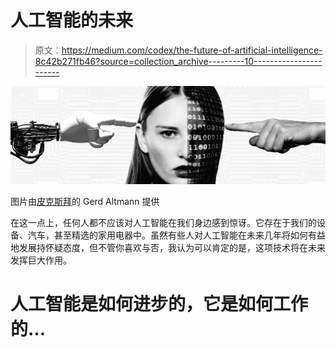 # 人工智能的未来

> 原文：<https://medium.com/codex/the-future-of-artificial-intelligence-8c42b271fb46?source=collection_archive---------10----------------------->

![](img/33527838b8a9d73c268c73cd64d84e63.png)

图片由[皮克斯拜](https://pixabay.com/?utm_source=link-attribution&utm_medium=referral&utm_campaign=image&utm_content=1571851)的 Gerd Altmann 提供

在这一点上，任何人都不应该对人工智能在我们身边感到惊讶。它存在于我们的设备、汽车，甚至精选的家用电器中。虽然有些人对人工智能在未来几年将如何有益地发展持怀疑态度，但不管你喜欢与否，我认为可以肯定的是，这项技术将在未来发挥巨大作用。

# 人工智能是如何进步的，它是如何工作的…